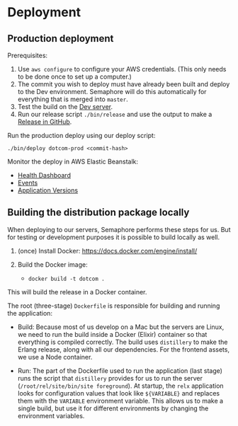 # Deployment

## Production deployment

Prerequisites:

1. Use `aws configure` to configure your AWS credentials. (This only needs to be done once to set up a computer.)
1. The commit you wish to deploy must have already been built and deploy to the Dev environment. Semaphore will do this automatically for everything that is merged into `master`.
1. Test the build on the [Dev server](https://dev.mbtace.com).
1. Run our release script `./bin/release` and use the output to make a [Release in GitHub](https://github.com/mbta/dotcom/releases).

Run the production deploy using our deploy script:

    ./bin/deploy dotcom-prod <commit-hash>

Monitor the deploy in AWS Elastic Beanstalk:

- [Health Dashboard](https://console.aws.amazon.com/elasticbeanstalk/home?region=us-east-1#/environment/health?applicationName=dotcom&environmentId=e-63b6ycpxu2)
- [Events](https://console.aws.amazon.com/elasticbeanstalk/home?region=us-east-1#/environment/events?applicationName=dotcom&environmentId=e-63b6ycpxu2)
- [Application Versions](https://console.aws.amazon.com/elasticbeanstalk/home?region=us-east-1#/application/versions?applicationName=dotcom)

## Building the distribution package locally

When deploying to our servers, Semaphore performs these steps for us. But for testing or development purposes it is possible to build locally as well.

1. (once) Install Docker: https://docs.docker.com/engine/install/
2. Build the Docker image:

   - `docker build -t dotcom .`

This will build the release in a Docker container.

The root (three-stage) `Dockerfile` is responsible for building and running the application:

- Build:
  Because most of us develop on a Mac but the servers are Linux, we need to run the build inside a Docker (Elixir) container so that everything is compiled correctly. The build uses `distillery` to make the Erlang release, along with all our dependencies.
  For the frontend assets, we use a Node container.

- Run:
  The part of the Dockerfile used to run the application (last stage) runs the script that `distillery` provides for us to run the server (`/root/rel/site/bin/site foreground`). At startup, the `relx` application looks for configuration values that look like `${VARIABLE}` and replaces them with the `VARIABLE` environment variable. This allows us to make a single build, but use it for different environments by changing the environment variables.

